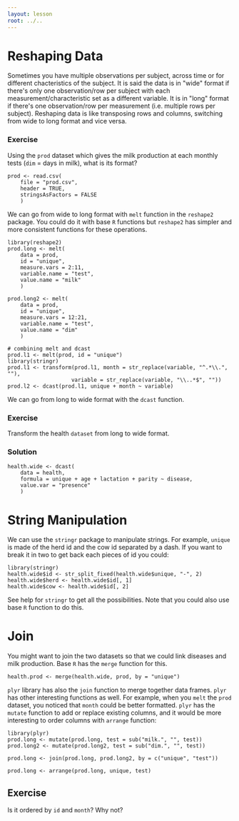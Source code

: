 ```yaml
---
layout: lesson
root: ../..
---
```






# Reshaping Data

Sometimes you have multiple observations per subject, across time or for
different chacteristics of the subject. It is said the data is in "wide" format
if there's only one observation/row per subject with each
measurement/characteristic set as a different variable. It is in "long" format
if there's one observation/row per measurement (i.e. multiple rows per
subject). Reshaping data is like transposing rows and columns, switching from
wide to long format and vice versa.

### Exercise

Using the `prod` dataset which gives the milk production at each monthly tests
(`dim` = days in milk), what is its format?


<pre class='in'><code>prod <- read.csv(
    file = "prod.csv",
    header = TRUE,
    stringsAsFactors = FALSE
    )</code></pre>

We can go from wide to long format with `melt` function in the
`reshape2` package. You could do it with base `R` functions but `reshape2` has
simpler and more consistent functions for these operations.


<pre class='in'><code>library(reshape2)
prod.long <- melt(
    data = prod,
    id = "unique",
    measure.vars = 2:11,
    variable.name = "test",
    value.name = "milk"
    )

prod.long2 <- melt(
    data = prod,
    id = "unique",
    measure.vars = 12:21,
    variable.name = "test",
    value.name = "dim"
    )

# combining melt and dcast
prod.l1 <- melt(prod, id = "unique")
library(stringr)
prod.l1 <- transform(prod.l1, month = str_replace(variable, "^.*\\.", ""),
                    variable = str_replace(variable, "\\..*$", ""))
prod.l2 <- dcast(prod.l1, unique + month ~ variable)</code></pre>

We can go from long to wide format with the `dcast` function.

### Exercise

Transform the health `dataset` from long to wide format.

### Solution


<pre class='in'><code>health.wide <- dcast(
    data = health,
    formula = unique + age + lactation + parity ~ disease,
    value.var = "presence"
    )</code></pre>

# String Manipulation

We can use the `stringr` package to manipulate strings. For example, `unique` is
made of the herd id and the cow id separated by a dash. If you want to break it
in two to get back each pieces of id you could:


<pre class='in'><code>library(stringr)
health.wide$id <- str_split_fixed(health.wide$unique, "-", 2)
health.wide$herd <- health.wide$id[, 1]
health.wide$cow <- health.wide$id[, 2]</code></pre>

See help for `stringr` to get all the possibilities. Note that you could also
use base `R` function to do this.


# Join

You might want to join the two datasets so that we could link diseases and milk
production. Base `R` has the `merge` function for this.


<pre class='in'><code>health.prod <- merge(health.wide, prod, by = "unique")</code></pre>

`plyr` library has also the `join` function to merge together data
frames. `plyr` has other interesting functions as well. For example, when you
`melt` the `prod` dataset, you noticed that `month` could be better
formatted. `plyr` has the `mutate` function to add or replace existing columns,
and it would be more interesting to order columns with `arrange` function:


<pre class='in'><code>library(plyr)
prod.long <- mutate(prod.long, test = sub("milk.", "", test))
prod.long2 <- mutate(prod.long2, test = sub("dim.", "", test))

prod.long <- join(prod.long, prod.long2, by = c("unique", "test"))

prod.long <- arrange(prod.long, unique, test)</code></pre>

## Exercise

Is it ordered by `id` and `month`? Why not?
